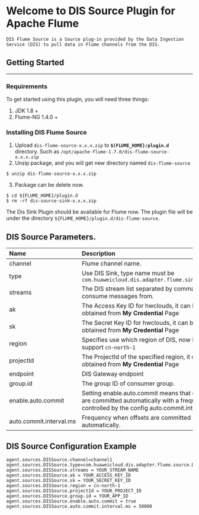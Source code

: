 # Welcome to DIS Source Plugin for Apache Flume
    DIS Flume Source is a Source plug-in provided by the Data Ingestion Service (DIS) to pull data in Flume channels from the DIS.

## Getting Started
---

### Requirements

To get started using this plugin, you will need three things:

1. JDK 1.8 +
2. Flume-NG 1.4.0 +

### Installing DIS Flume Source
1. Upload `dis-flume-source-x.x.x.zip` to **`$(FLUME_HOME}/plugin.d`** directory. Such as `/opt/apache-flume-1.7.0/dis-flume-source-x.x.x.zip`
2. Unzip package, and you will get new directory named `dis-flume-source`

```
$ unzip dis-flume-source-x.x.x.zip
```

3. Package can be delete now.

```
$ cd ${FLUME_HOME}/plugin.d
$ rm -rf dis-source-sink-x.x.x.zip
```

The Dis Sink Plugin should be available for Flume now. The plugin file will be under the directory `${FLUME_HOME}/plugin.d/dis-flume-source`.


DIS Source Parameters.
---



| Name                     | Description                              | Default                                  |
| :----------------------- | :--------------------------------------- | :--------------------------------------- |
| channel                  | Flume channel name.                      | -                                        |
| type                     | Use DIS Sink, type name must be `com.huaweicloud.dis.adapter.flume.sink.DISSink` | com.huaweicloud.dis.adapter.flume.sink.DISSink |
| streams                  | The DIS stream list separated by commas to consume messages from.     | -                                        |
| ak                       | The Access Key ID for hwclouds, it can be obtained from **My Credential** Page | -                                        |
| sk                       | The Secret Key ID for hwclouds, it can be obtained from **My Credential** Page | -                                        |
| region                   | Specifies use which region of DIS, now DIS only support `cn-north-1` | cn-north-1                               |
| projectId                | The ProjectId of the specified region, it can be obtained from **My Credential** Page | -                                        |
| endpoint                 | DIS Gateway endpoint                     | https://dis.cn-north-1.myhuaweicloud.com |
| group.id                 | The group ID of consumer group.          | 1                                        |
| enable.auto.commit       | Setting enable.auto.commit means that offsets are committed automatically with a frequency controlled by the config auto.commit.interval.ms.   | true                                     |
| auto.commit.interval.ms  | Frequency when offsets are committed automatically.             | 5000                    |


DIS Source Configuration Example
---
```properties
agent.sources.DISSource.channel=channel1
agent.sources.DISSource.type=com.huaweicloud.dis.adapter.flume.source.DISSource
agent.sources.DISSource.streams = YOUR_STREAM_NAME
agent.sources.DISSource.ak = YOUR_ACCESS_KEY_ID
agent.sources.DISSource.sk = YOUR_SECRET_KEY_ID
agent.sources.DISSource.region = cn-north-1
agent.sources.DISSource.projectId = YOUR_PROJECT_ID
agent.sources.DISSource.group.id = YOUR_APP_ID
agent.sources.DISSource.enable.auto.commit = true
agent.sources.DISSource.auto.commit.interval.ms = 50000
```
